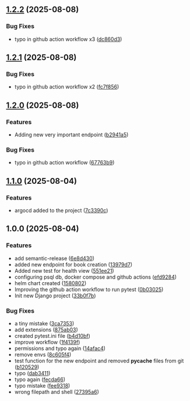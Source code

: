 ## [1.2.2](https://github.com/KurtulusCelik/diploma-devops/compare/v1.2.1...v1.2.2) (2025-08-08)

### Bug Fixes

* typo in github action workflow x3 ([dc860d3](https://github.com/KurtulusCelik/diploma-devops/commit/dc860d3ac5a2012813b514c2968bac26a6438cb4))

## [1.2.1](https://github.com/KurtulusCelik/diploma-devops/compare/v1.2.0...v1.2.1) (2025-08-08)

### Bug Fixes

* typo in github action workflow x2 ([fc7f856](https://github.com/KurtulusCelik/diploma-devops/commit/fc7f856e731f0739a728e456827875b94a2718e1))

## [1.2.0](https://github.com/KurtulusCelik/diploma-devops/compare/v1.1.0...v1.2.0) (2025-08-08)

### Features

* Adding new very important endpoint ([b2941a5](https://github.com/KurtulusCelik/diploma-devops/commit/b2941a59a213f6b5d8f9679a11aee8a77033ae5f))

### Bug Fixes

* typo in github action workflow ([67763b9](https://github.com/KurtulusCelik/diploma-devops/commit/67763b931ec05d9a530c5b37a7ef6e79b173b494))

## [1.1.0](https://github.com/KurtulusCelik/diploma-devops/compare/v1.0.0...v1.1.0) (2025-08-04)

### Features

* argocd added to the project ([7c3390c](https://github.com/KurtulusCelik/diploma-devops/commit/7c3390ca02ba09e0abaf6e18a873729d4627564c))

## 1.0.0 (2025-08-04)

### Features

* add semantic-release ([6e8d430](https://github.com/KurtulusCelik/diploma-devops/commit/6e8d4304871201fff8b252393bc5579a908adeba))
* added new endpoint for book creation ([13979d7](https://github.com/KurtulusCelik/diploma-devops/commit/13979d7d9e96e2a92dca140be1a16c1db171fc8f))
* Added new test for health view ([551ee21](https://github.com/KurtulusCelik/diploma-devops/commit/551ee213c52b655c1d3492168f40c5218052f2dc))
* configuring psql db, docker compose and github actions ([efd9284](https://github.com/KurtulusCelik/diploma-devops/commit/efd9284e11e3eb25df1f3f52d602a7070d664d88))
* helm chart created ([1580802](https://github.com/KurtulusCelik/diploma-devops/commit/15808022f190f0794a5dbfc40d58a75f7e1d08d3))
* Improving the github action workflow to run pytest ([0b03025](https://github.com/KurtulusCelik/diploma-devops/commit/0b030254fe69649c85ec899971e6cdc152d037f5))
* Init new Django project ([33b0f7b](https://github.com/KurtulusCelik/diploma-devops/commit/33b0f7bfbb8595b5126b0e7880eefc6455396c65))

### Bug Fixes

* a tiny mistake ([3ca7353](https://github.com/KurtulusCelik/diploma-devops/commit/3ca7353e8d23a5c16b1c4db836408e852d0bb622))
* add extensions ([875ab03](https://github.com/KurtulusCelik/diploma-devops/commit/875ab0398dcd4051c4ef1acb5c40fc52e196f5c9))
* created pytest.ini file ([b4d10bf](https://github.com/KurtulusCelik/diploma-devops/commit/b4d10bf75300979a5a7c9e86cd9adc9454d69262))
* improve workflow ([1f4139f](https://github.com/KurtulusCelik/diploma-devops/commit/1f4139fe70981ed2c3b667621bfdee93bbb335be))
* permissions and typo again ([14afac4](https://github.com/KurtulusCelik/diploma-devops/commit/14afac4a005457e51b1c7a3017e6db91496f4649))
* remove envs ([8c605f4](https://github.com/KurtulusCelik/diploma-devops/commit/8c605f4612bbb463d7cecc80028345409d990947))
* test function for the new endpoint and removed __pycache__ files from git ([b120529](https://github.com/KurtulusCelik/diploma-devops/commit/b12052915e6c803379a549ea0550d7d9c983b38c))
* typo ([dab3411](https://github.com/KurtulusCelik/diploma-devops/commit/dab3411c241179ec2f8afaafddc34331f59eafd3))
* typo again ([fecda66](https://github.com/KurtulusCelik/diploma-devops/commit/fecda661671800d4f8e8de40dcc605e06366a3ab))
* typo mistake ([fee9318](https://github.com/KurtulusCelik/diploma-devops/commit/fee93185920e1eb4e4787022550b570d5e992a40))
* wrong filepath and shell ([27395a6](https://github.com/KurtulusCelik/diploma-devops/commit/27395a6bcf6175a1c7082569f892c977599b4ab3))
